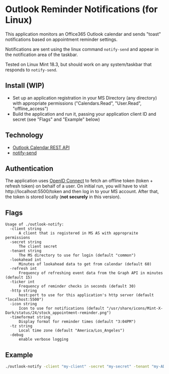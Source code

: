 # Outlook Reminder Notifications (for Linux)

This application monitors an Office365 Outlook calendar and sends "toast" notifications based on appointment reminder settings.

Notifications are sent using the linux command `notify-send` and appear in the notification area of the taskbar.

Tested on Linux Mint 18.3, but should work on any system/taskbar that responds to `notify-send`.

## Install (WIP)

* Set up an application registration in your MS Directory (any directory) with appropriate permissions ("Calendars.Read", "User.Read", "offline_access")
* Build the application and run it, passing your application client ID and secret (see "Flags" and "Example" below)

## Technology

* [Outlook Calendar REST API](https://msdn.microsoft.com/en-us/office/office365/api/calendar-rest-operations)
* [notify-send](https://ss64.com/bash/notify-send.html)

## Authentication

The application uses [OpenID Connect](https://openid.net/connect/) to fetch an offline token (token + refresh token) on behalf of a user. On initial run, you will have to visit http://localhost:5500/token and then log in to your MS account. After that, the token is stored locally (**not securely** in this version).

## Flags

```text
Usage of ./outlook-notify:
  -client string
      A client that is registered in MS AS with appropraite permissions
  -secret string
      The client secret
  -tenant string
      The MS directory to use for login (default "common")
  -lookahead int
      Minutes of lookahead data to get from calendar (default 60)
  -refresh int
      Frequency of refreshing event data from the Graph API in minutes (default 15)
  -ticker int
      Frequency of reminder checks in seconds (default 30)
  -http string
      host:port to use for this application's http server (default "localhost:5500")
  -icon string
      Icon to use for notifications (default "/usr/share/icons/Mint-X-Dark/status/24/stock_appointment-reminder.png")
  -timeformat string
      Display format for reminder times (default "3:04PM")
  -tz string
      Local time zone (default "America/Los_Angeles")
  -debug
      enable verbose logging
```

## Example

```bash
./outlook-notify -client "my-client" -secret "my-secret" -tenant "my-AD-tenant" -debug
```